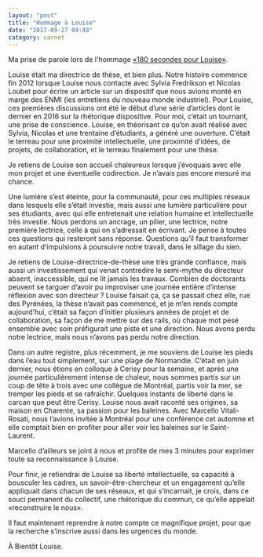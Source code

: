 ```yaml
---
layout: "post"
title: "Hommage à Louise"
date: "2017-09-27 04:48"
category: carnet
---
```


Ma prise de parole lors de l'hommage [«180 secondes pour Louise»](http://www.dicen-idf.org/180-secondes-pour-louise-ceremonie-hommage-a-louise-merzeau/).

Louise était ma directrice de thèse, et bien plus. Notre histoire commence fin 2012 lorsque Louise nous contacte avec Sylvia Fredrikson et Nicolas Loubet pour écrire un article sur un dispositif que nous avions monté en marge des ENMI (les entretiens du nouveau monde industriel). Pour Louise, ces premières discussions ont été le début d’une série d’articles dont le dernier en 2016 sur la rhétorique dispositive. Pour moi, c’était un tournant, une prise de conscience. Louise, en théorisant ce qu’on avait réalisé avec Sylvia, Nicolas et une trentaine d’étudiants, a généré une ouverture. C’était le terreau pour une proximité intellectuelle, une proximité d’idées, de projets, de collaboration, et le terreau finalement pour une thèse.

Je retiens de Louise son accueil chaleureux lorsque j’évoquais avec elle mon projet et une éventuelle codirection. Je n’avais pas encore mesuré ma chance.

Une lumière s’est éteinte, pour la communauté, pour ces multiples réseaux dans lesquels elle s’était investie, mais aussi une lumière particulière pour ses étudiants, avec qui elle entretenait une relation humaine et intellectuelle très investie. Nous perdons un ancrage, un pilier, une lectrice, notre première lectrice, celle à qui on s’adressait en écrivant. Je pense à toutes ces questions qui resteront sans réponse. Questions qu’il faut transformer en autant d’impulsions à poursuivre notre travail, dans le sillage du sien.

Je retiens de Louise-directrice-de-thèse une très grande confiance, mais aussi un investissement qui venait contredire le semi-mythe du directeur absent, inaccessible, qui ne lit jamais les travaux. Combien de doctorants peuvent se targuer d’avoir pu improviser une journée entière d’intense réflexion avec son directeur ? Louise faisait ça, ça se passait chez elle, rue des Pyrénées, la thèse n’avait pas commencé, et je m’en rends compte aujourd’hui, c’était sa façon d’initier plusieurs années de projet et de collaboration, sa façon de me mettre sur des rails, où chaque mot pesé ensemble avec soin préfigurait une piste et une direction. Nous avons perdu notre lectrice, mais nous n’avons pas perdu notre direction.

Dans un autre registre, plus récemment, je me souviens de Louise les pieds dans l’eau tout simplement, sur une plage de Normandie. C’était en juin dernier, nous étions en colloque à Cerisy pour la semaine, et après une journée particulièrement intense de chaleur, nous sommes partis sur un coup de tête à trois avec une collègue de Montréal, partis voir la mer, se tremper les pieds et se rafraîchir. Quelques instants de liberté dans le carcan que peut être Cerisy. Louise nous avait raconté ses origines, sa maison en Charente, sa passion pour les baleines. Avec Marcello Vitali-Rosati, nous l’avions invitée à Montréal pour une conférence cet automne et elle comptait bien en profiter pour aller voir les baleines sur le Saint-Laurent.

Marcello d’ailleurs se joint à nous et profite de mes 3 minutes pour exprimer toute sa reconnaissance à Louise.

Pour finir, je retiendrai de Louise sa liberté intellectuelle, sa capacité à bousculer les cadres, un savoir-être-chercheur et un engagement qu’elle appliquait dans chacun de ses réseaux, et qui s’incarnait, je crois, dans ce souci permanent du collectif, une rhétorique du commun, ce qu’elle appelait «reconstruire le nous».

Il faut maintenant reprendre à notre compte ce magnifique projet, pour que la recherche s’inscrive aussi dans les urgences du monde.

À Bientôt Louise.
